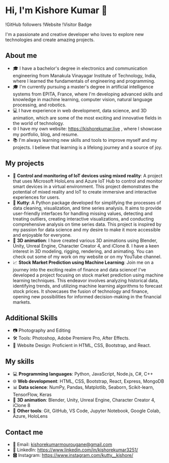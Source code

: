 # Hi, I'm Kishore Kumar 👋

!GitHub followers
!Website
!Visitor Badge

I'm a passionate and creative developer who loves to explore new technologies and create amazing projects.

## About me

- 🎓 I have a bachelor's degree in electronics and communication engineering from Manakula Vinayagar Institute of Technology, India, where I learned the fundamentals of engineering and programming.
- 🎓 I'm currently pursuing a master's degree in artificial intelligence systems from EPITA, France, where I'm developing advanced skills and knowledge in machine learning, computer vision, natural language processing, and robotics.
- 💻 I have experience in web development, data science, and 3D animation, which are some of the most exciting and innovative fields in the world of technology.
- 🌐 I have my own website: https://kishorekumar.live , where I showcase my portfolio, blog, and resume.
- 📚 I'm always learning new skills and tools to improve myself and my projects. I believe that learning is a lifelong journey and a source of joy.

## My projects

- 🤖 **Control and monitoring of IoT devices using mixed reality**: A project that uses Microsoft HoloLens and Azure IoT Hub to control and monitor smart devices in a virtual environment. This project demonstrates the potential of mixed reality and IoT to create immersive and interactive experiences for users.
- 🐍 **Kutty**: A Python package developed for simplifying the processes of data cleaning, visualization, and time series analysis. It aims to provide user-friendly interfaces for handling missing values, detecting and treating outliers, creating interactive visualizations, and conducting comprehensive analysis on time series data. This project is inspired by my passion for data science and my desire to make it more accessible and enjoyable for everyone.
- 🎨 **3D animation**: I have created various 3D animations using Blender, Unity, Unreal Engine, Character Creator 4, and iClone 8. I have a keen interest in 3D modeling, rigging, rendering, and animating. You can check out some of my work on my website or on my YouTube channel.
- 📈 **Stock Market Prediction using Machine Learning**: Join me on a journey into the exciting realm of finance and data science! I've developed a project focusing on stock market prediction using machine learning techniques. This endeavor involves analyzing historical data, identifying trends, and utilizing machine learning algorithms to forecast stock prices. It showcases the fusion of technology and finance, opening new possibilities for informed decision-making in the financial markets.

## Additional Skills

- 📷 Photography and Editing
- 🛠️ Tools: Photoshop, Adobe Premiere Pro, After Effects.
- 🎨 Website Design: Proficient in HTML, CSS, Bootstrap, and React.


## My skills

- 💻 **Programming languages**: Python, JavaScript, Node.js, C#, C++
- 🌐 **Web development**: HTML, CSS, Bootstrap, React, Express, MongoDB
- 📊 **Data science**: NumPy, Pandas, Matplotlib, Seaborn, Scikit-learn, TensorFlow, Keras
- 🎥 **3D animation**: Blender, Unity, Unreal Engine, Character Creator 4, iClone 8
- 🔧 **Other tools**: Git, GitHub, VS Code, Jupyter Notebook, Google Colab, Azure, HoloLens

## Contact me

- 📧 Email: kishorekumarmourougane@gmail.com
- 💬 LinkedIn: https://www.linkedin.com/in/kishorekumar3251/
- 🅾 Instagram: https://www.instagram.com/kutty__kishore/
